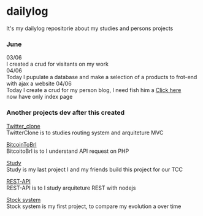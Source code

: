 # dailylog
It's my dailylog repositorie about my studies and persons projects 


### June
  03/06  
  I created a crud for visitants on my work  
  04/06  
  Today I pupulate a database and make a selection of a products to frot-end with ajax a website
  04/06  
  Today I create a crud for my person blog, I need fish him a [Click here](https:://edenilsondias.com)  
  now have only index page

### Another projects dev after this created

[Twitter_clone](https://github.com/ededias/twitter_clone)  
TwitterClone is to studies routing system and arquiteture MVC
  
[BitcoinToBrl](https://github.com/ededias/bitcointoBRL)  
  BitcoitoBrl is to I understand API request on PHP
  
[Study](https://github.com/ededias/study)  
  Study is my last project I and my friends build this project for our TCC
  
[REST-API](https://github.com/ededias/REST-API)  
  REST-API is to I study arquiteture REST with nodejs
  
[Stock system](https://github.com/ededias/Sistema-de-estoque)  
  Stock system is my first project, to compare my evolution a over time
